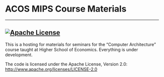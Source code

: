 # ACOS MIPS Course Materials
----------------------------------------------------------------------------------------------------
[![Apache License](https://img.shields.io/badge/license-Apache%202-blue.svg)](https://github.com/andrewt0301/acos-mips-course/blob/master/LICENSE)
----------------------------------------------------------------------------------------------------

This is a hosting for materials for seminars for the “Computer Architecture” course
taught at Higher School of Economics. Everything is under development.

The code is licensed under the Apache License, Version 2.0:
    http://www.apache.org/licenses/LICENSE-2.0
